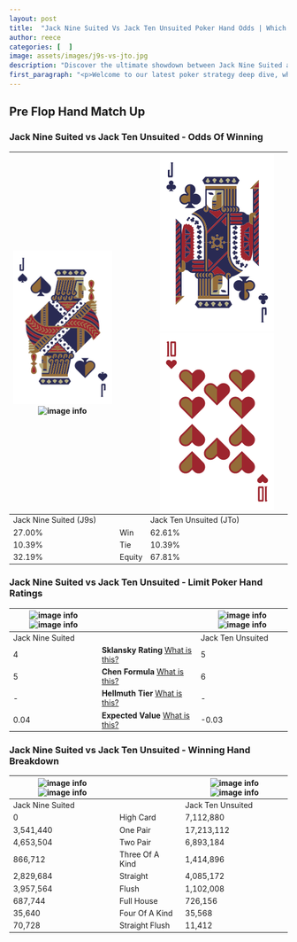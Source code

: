 ```yaml
---
layout: post
title:  "Jack Nine Suited Vs Jack Ten Unsuited Poker Hand Odds | Which Is The Better Hand In Poker? A Complete Guide"
author: reece
categories: [  ]
image: assets/images/j9s-vs-jto.jpg
description: "Discover the ultimate showdown between Jack Nine Suited and Jack Ten Unsuited in poker! Uncover the odds, strategies, and scenarios where one hand triumphs over the other. Get ready to up your poker game with this thrilling analysis."
first_paragraph: "<p>Welcome to our latest poker strategy deep dive, where we're pitting two distinct hands against each other in a high-stakes showdown: Jack Nine Suited vs Jack Ten Unsuited.</p><p>In the dynamic world of poker, every decision counts, and knowing which hand holds the upper hand is key to your success at the table.</p><p>In this article, we'll dissect these two hands, explore the scenarios where one dominates the other, and equip you with the knowledge to make strategic choices that can tip the odds in your favor.</p><p>Get ready to unravel the intriguing dynamics of these poker hands and elevate your game to new heights.</p>"
---
```




[comment]: # (sp0)

## Pre Flop Hand Match Up

<div class="table hand-ratings" markdown="1"> 



### Jack Nine Suited vs Jack Ten Unsuited - Odds Of Winning


    
| ![image info](assets/images/hand1/j.png) ![image info](assets/images/hand1/9s.png) |  | ![image info](assets/images/hand2/j.png) ![image info](assets/images/hand2/to.png) |
| -------- | -------- | -------- |
| Jack Nine Suited (J9s) |  | Jack Ten Unsuited (JTo) |
| 27.00% | Win | 62.61% |
| 10.39% | Tie | 10.39% |
| 32.19% | Equity | 67.81% |




[comment]: # (sp1)



### Jack Nine Suited vs Jack Ten Unsuited - Limit Poker Hand Ratings


    
| ![image info](https://www.riverpairs.com/assets/images/hand1/j.png) ![image info](https://www.riverpairs.com/assets/images/hand1/9s.png) |  | ![image info](https://www.riverpairs.com/assets/images/hand2/j.png) ![image info](https://www.riverpairs.com/assets/images/hand2/to.png) |
| -------- | -------- | -------- |
| Jack Nine Suited |  | Jack Ten Unsuited |
| 4 | **Sklansky Rating** [What is this?](/sklansky-rating-explained) | 5 |
| 5 | **Chen Formula** [What is this?](/chen-formula-explained) | 6 |
| - | **Hellmuth Tier** [What is this?](/Hellmuth-tier-explained) | - |
| 0.04 | **Expected Value** [What is this?](/expected-value-explained) | -0.03 |




[comment]: # (sp2)



### Jack Nine Suited vs Jack Ten Unsuited - Winning Hand Breakdown


    
| ![image info](https://www.riverpairs.com/assets/images/hand1/j.png) ![image info](https://www.riverpairs.com/assets/images/hand1/9s.png) |  | ![image info](https://www.riverpairs.com/assets/images/hand2/j.png) ![image info](https://www.riverpairs.com/assets/images/hand2/to.png) |
| -------- | -------- | -------- |
| Jack Nine Suited |  | Jack Ten Unsuited |
| 0 | High Card | 7,112,880 |
| 3,541,440 | One Pair | 17,213,112 |
| 4,653,504 | Two Pair | 6,893,184 |
| 866,712 | Three Of A Kind | 1,414,896 |
| 2,829,684 | Straight | 4,085,172 |
| 3,957,564 | Flush | 1,102,008 |
| 687,744 | Full House | 726,156 |
| 35,640 | Four Of A Kind | 35,568 |
| 70,728 | Straight Flush | 11,412 |




[comment]: # (sp3)



</div>

[comment]: # (sp4)



[comment]: # (sp5)

